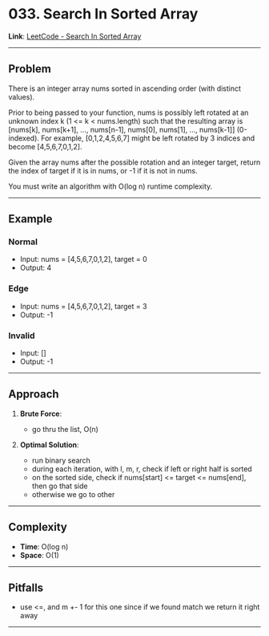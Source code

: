 # 033. Search In Sorted Array

**Link**: [LeetCode - Search In Sorted Array](https://leetcode.com/problems/search-in-rotated-sorted-array/description/)

---

## Problem
There is an integer array nums sorted in ascending order (with distinct values).

Prior to being passed to your function, nums is possibly left rotated at an unknown index k (1 <= k < nums.length) such that the resulting array is [nums[k], nums[k+1], ..., nums[n-1], nums[0], nums[1], ..., nums[k-1]] (0-indexed). For example, [0,1,2,4,5,6,7] might be left rotated by 3 indices and become [4,5,6,7,0,1,2].

Given the array nums after the possible rotation and an integer target, return the index of target if it is in nums, or -1 if it is not in nums.

You must write an algorithm with O(log n) runtime complexity.



---

## Example
### Normal
- Input: nums = [4,5,6,7,0,1,2], target = 0
- Output: 4

### Edge
- Input: nums = [4,5,6,7,0,1,2], target = 3
- Output: -1

### Invalid
- Input: []
- Output: -1

---

## Approach
1. **Brute Force**:
    - go thru the list, O(n)

2. **Optimal Solution**:
    - run binary search
    - during each iteration, with l, m, r, check if left or right half is sorted
    - on the sorted side, check if nums[start] <= target <= nums[end], then go that side
    - otherwise we go to other

---

## Complexity
- **Time**: O(log n)
- **Space**: O(1)

---

## Pitfalls
- use <=, and m +- 1 for this one since if we found match we return it right away 

---
